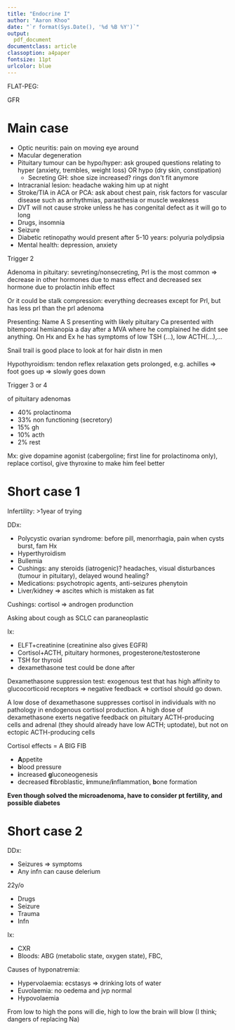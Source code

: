 ```yaml
---
title: "Endocrine I"
author: "Aaron Khoo"
date: "`r format(Sys.Date(), '%d %B %Y')`"
output:
  pdf_document
documentclass: article
classoption: a4paper
fontsize: 11pt
urlcolor: blue
---
```


FLAT-PEG: 

GFR


# Main case

-  Optic neuritis: pain on moving eye around
-  Macular degeneration
-  Pituitary tumour can be hypo/hyper: ask grouped questions relating to hyper (anxiety, trembles, weight loss) OR hypo (dry skin, constipation)
    -  Secreting GH: shoe size increased? rings don't fit anymore
-  Intracranial lesion: headache waking him up at night
-  Stroke/TIA in ACA or PCA: ask about chest pain, risk factors for vascular disease such as arrhythmias, parasthesia or muscle weakness
-  DVT will not cause stroke unless he has congenital defect as it will go to long
-  Drugs, insomnia
-  Seizure
-  Diabetic retinopathy would present after 5-10 years: polyuria polydipsia
-  Mental health: depression, anxiety


Trigger 2

Adenoma in pituitary: sevreting/nonsecreting, Prl is the most common => decrease in other hormones due to mass effect and decreased sex hormone due to prolactin inhib effect

Or it could be stalk compression: everything decreases except for Prl, but has less prl than the prl adenoma

Presenting: Name A S presenting with likely pituitary Ca presented with bitemporal hemianopia a day after a MVA where he complained he didnt see anything. On Hx and Ex he has symptoms of low TSH (...), low ACTH(...),...

Snail trail is good place to look at for hair distn in men

Hypothyroidism: tendon reflex relaxation gets prolonged, e.g. achilles => foot goes up => slowly goes down

Trigger 3 or 4

of pituitary adenomas

-  40% prolactinoma
-  33% non functioning (secretory)
-  15% gh
-  10% acth
-  2% rest

Mx: give dopamine agonist (cabergoline; first line for prolactinoma only), replace cortisol, give thyroxine to make him feel better


# Short case 1

Infertility: >1year of trying

DDx:

-  Polycystic ovarian syndrome: before pill, menorrhagia, pain when cysts burst, fam Hx
-  Hyperthyroidism
-  Bullemia
-  Cushings: any steroids (iatrogenic)? headaches, visual disturbances (tumour in pituitary), delayed wound healing?
-  Medications: psychotropic agents, anti-seizures phenytoin
-  Liver/kidney => ascites which is mistaken as fat

Cushings: cortisol => androgen produnction

Asking about cough as SCLC can paraneoplastic 

Ix:

-  ELFT+creatinine (creatinine also gives EGFR)
-  Cortisol+ACTH, pituitary hormones, progesterone/testosterone
-  TSH for thyroid
-  dexamethasone test could be done after

Dexamethasone suppression test: exogenous test that has high affinity to glucocorticoid receptors => negative feedback => cortisol should go down.

A low dose of dexamethasone suppresses cortisol in individuals with no pathology in endogenous cortisol production. A high dose of dexamethasone exerts negative feedback on pituitary ACTH-producing cells and adrenal (they should already have low ACTH; uptodate), but not on ectopic ACTH-producing cells

Cortisol effects = A BIG FIB

-  **A**ppetite
-  **b**lood pressure
-  **i**ncreased **g**luconeogenesis
-  decreased **f**ibroblastic, **i**mmune/**i**nflammation, **b**one formation

**Even though solved the microadenoma, have to consider pt fertility, and possible diabetes**

# Short case 2

DDx:

-  Seizures => symptoms
-  Any infn can cause delerium

22y/o

-  Drugs
-  Seizure
-  Trauma
-  Infn

Ix:

-  CXR
-  Bloods: ABG (metabolic state, oxygen state), FBC, 

Causes of hyponatremia: 

-  Hypervolaemia: ecstasys => drinking lots of water
-  Euvolaemia: no oedema and jvp normal
-  Hypovolaemia

From low to high the pons will die, high to low the brain will blow (I think; dangers of replacing Na)
